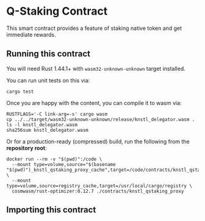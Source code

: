 # Q-Staking Contract

This smart contract provides a feature of staking native token and get immediate rewards.

## Running this contract

You will need Rust 1.44.1+ with `wasm32-unknown-unknown` target installed.

You can run unit tests on this via: 

`cargo test`

Once you are happy with the content, you can compile it to wasm via:

```
RUSTFLAGS='-C link-arg=-s' cargo wasm
cp ../../target/wasm32-unknown-unknown/release/knstl_delegator.wasm .
ls -l knstl_delegator.wasm
sha256sum knstl_delegator.wasm
```

Or for a production-ready (compressed) build, run the following from the __repository root__:

```
docker run --rm -v "$(pwd)":/code \
  --mount type=volume,source="$(basename "$(pwd)")_knstl_qstaking_proxy_cache",target=/code/contracts/knstl_qstaking_proxy/target \
  --mount type=volume,source=registry_cache,target=/usr/local/cargo/registry \
  cosmwasm/rust-optimizer:0.12.7 ./contracts/knstl_qstaking_proxy
  ```

## Importing this contract
